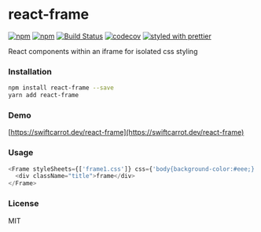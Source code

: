 # react-frame

[![npm](https://img.shields.io/npm/v/react-frame.svg)](https://www.npmjs.com/package/react-frame)
[![npm](https://img.shields.io/npm/dm/react-frame.svg)](https://www.npmjs.com/package/react-frame)
[![Build Status](https://travis-ci.org/pqx/react-frame.svg?branch=master)](https://travis-ci.org/pqx/react-frame)
[![codecov](https://codecov.io/gh/pqx/react-frame/branch/master/graph/badge.svg)](https://codecov.io/gh/pqx/react-frame)
[![styled with prettier](https://img.shields.io/badge/styled_with-prettier-ff69b4.svg)](https://github.com/prettier/prettier)

React components within an iframe for isolated css styling

### Installation

```sh
npm install react-frame --save
yarn add react-frame
```

### Demo

[https://swiftcarrot.dev/react-frame](https://swiftcarrot.dev/react-frame)

### Usage

```javascript
<Frame styleSheets={['frame1.css']} css={'body{background-color:#eee;}'}>
  <div className="title">frame</div>
</Frame>
```

### License

MIT
